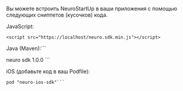 Вы можете встроить NeuroStartUp в ваши приложения с помощью следующих сниппетов (кусочков) кода.

JavaScript:

```<script src="https://localhost/neuro.sdk.min.js"></script>```

Java (Maven):```

<dependency>
<groupId>neuro</groupId>
  <artifactId>sdk</artifactId>
  <version>1.0.0</version>
</dependency>```

iOS (добавьте код в ваш Podfile):

```platform :ios, '8.0'
pod "neuro-ios-sdk"```
